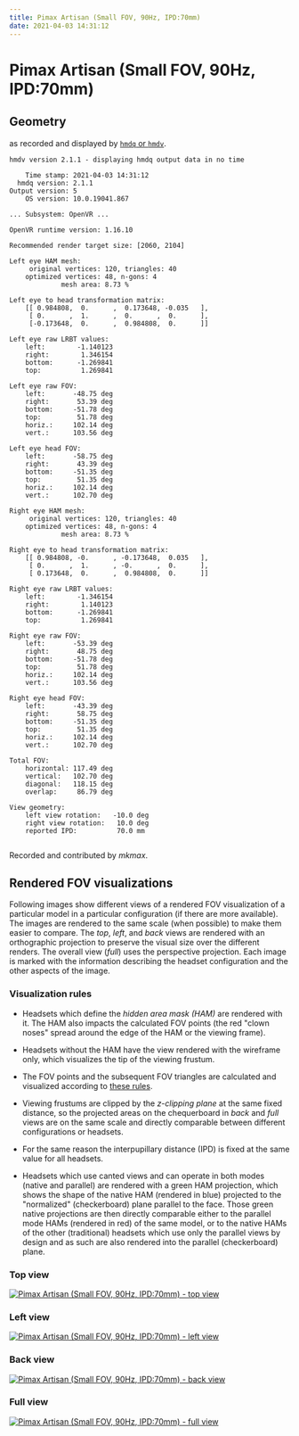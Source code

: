 ```yaml
---
title: Pimax Artisan (Small FOV, 90Hz, IPD:70mm)
date: 2021-04-03 14:31:12
---
```

# Pimax Artisan (Small FOV, 90Hz, IPD:70mm)

## Geometry

as recorded and displayed by [`hmdq` or `hmdv`](https://github.com/risa2000/hmdq).
```
hmdv version 2.1.1 - displaying hmdq output data in no time

    Time stamp: 2021-04-03 14:31:12
  hmdq version: 2.1.1
Output version: 5
    OS version: 10.0.19041.867

... Subsystem: OpenVR ...

OpenVR runtime version: 1.16.10

Recommended render target size: [2060, 2104]

Left eye HAM mesh:
     original vertices: 120, triangles: 40
    optimized vertices: 48, n-gons: 4
             mesh area: 8.73 %

Left eye to head transformation matrix:
    [[ 0.984808,  0.      ,  0.173648, -0.035   ],
     [ 0.      ,  1.      ,  0.      ,  0.      ],
     [-0.173648,  0.      ,  0.984808,  0.      ]]

Left eye raw LRBT values:
    left:        -1.140123
    right:        1.346154
    bottom:      -1.269841
    top:          1.269841

Left eye raw FOV:
    left:       -48.75 deg
    right:       53.39 deg
    bottom:     -51.78 deg
    top:         51.78 deg
    horiz.:     102.14 deg
    vert.:      103.56 deg

Left eye head FOV:
    left:       -58.75 deg
    right:       43.39 deg
    bottom:     -51.35 deg
    top:         51.35 deg
    horiz.:     102.14 deg
    vert.:      102.70 deg

Right eye HAM mesh:
     original vertices: 120, triangles: 40
    optimized vertices: 48, n-gons: 4
             mesh area: 8.73 %

Right eye to head transformation matrix:
    [[ 0.984808, -0.      , -0.173648,  0.035   ],
     [ 0.      ,  1.      , -0.      ,  0.      ],
     [ 0.173648,  0.      ,  0.984808,  0.      ]]

Right eye raw LRBT values:
    left:        -1.346154
    right:        1.140123
    bottom:      -1.269841
    top:          1.269841

Right eye raw FOV:
    left:       -53.39 deg
    right:       48.75 deg
    bottom:     -51.78 deg
    top:         51.78 deg
    horiz.:     102.14 deg
    vert.:      103.56 deg

Right eye head FOV:
    left:       -43.39 deg
    right:       58.75 deg
    bottom:     -51.35 deg
    top:         51.35 deg
    horiz.:     102.14 deg
    vert.:      102.70 deg

Total FOV:
    horizontal: 117.49 deg
    vertical:   102.70 deg
    diagonal:   118.15 deg
    overlap:     86.79 deg

View geometry:
    left view rotation:   -10.0 deg
    right view rotation:   10.0 deg
    reported IPD:          70.0 mm


```
Recorded and contributed by _mkmax_.

## Rendered FOV visualizations

Following images show different views of a rendered FOV visualization of a
particular model in a particular configuration (if there are more available).
The images are rendered to the same scale (when possible) to make them easier
to compare. The _top_, _left_, and _back_ views are rendered with an
orthographic projection to preserve the visual size over the different renders.
The overall view (_full_) uses the perspective projection. Each image is marked
with the information describing the headset configuration and the other aspects
of the image.

### Visualization rules

* Headsets which define the _hidden area mask (HAM)_ are rendered with it. The
  HAM also impacts the calculated FOV points (the red "clown noses" spread
  around the edge of the HAM or the viewing frame).

* Headsets without the HAM have the view rendered with the wireframe only, which
  visualizes the tip of the viewing frustum.

* The FOV points and the subsequent FOV triangles are calculated and visualized
  according to [these
  rules](https://risa2000.github.io/vrdocs/docs/hmd_fov_calculation).

* Viewing frustums are clipped by the _z-clipping plane_ at the same fixed
  distance, so the projected areas on the chequerboard in _back_ and _full_
  views are on the same scale and directly comparable between different
  configurations or headsets.

* For the same reason the interpupillary distance (IPD) is fixed at the same
  value for all headsets.

* Headsets which use canted views and can operate in both modes (native and
  parallel) are rendered with a green HAM projection, which shows the shape of
  the native HAM (rendered in blue) projected to the "normalized"
  (checkerboard) plane parallel to the face. Those green native projections are
  then directly comparable either to the parallel mode HAMs (rendered in red)
  of the same model, or to the native HAMs of the other (traditional) headsets
  which use only the parallel views by design and as such are also rendered
  into the parallel (checkerboard) plane.

### Top view
[![Pimax Artisan (Small FOV, 90Hz, IPD:70mm) - top view](../images/PimaxArtisan_Small_Native_R90_I70_top.dmx.png)](../images/PimaxArtisan_Small_Native_R90_I70_top.dmx.png)

### Left view
[![Pimax Artisan (Small FOV, 90Hz, IPD:70mm) - left view](../images/PimaxArtisan_Small_Native_R90_I70_left.dmx.png)](../images/PimaxArtisan_Small_Native_R90_I70_left.dmx.png)

### Back view
[![Pimax Artisan (Small FOV, 90Hz, IPD:70mm) - back view](../images/PimaxArtisan_Small_Native_R90_I70_back.dmx.png)](../images/PimaxArtisan_Small_Native_R90_I70_back.dmx.png)

### Full view
[![Pimax Artisan (Small FOV, 90Hz, IPD:70mm) - full view](../images/PimaxArtisan_Small_Native_R90_I70_over.dmx.png)](../images/PimaxArtisan_Small_Native_R90_I70_over.dmx.png)

